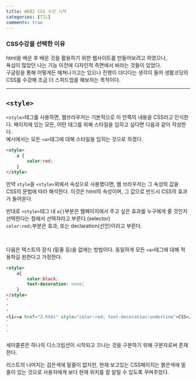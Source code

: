 ```yaml
---
title: WEB2 CSS 수강 시작
categories: [TIL]
comments: true
---
```


### CSS수강을 선택한 이유
html을 배운 후 배운 것을 활용하기 위한 웹사이트를 만들어보려고 하였으나,   
욕심이 많았던 나는 기능 이전에 디자인적 측면에서 바라는 것들이 있었다.  
구글링을 통해 어떻게든 헤쳐나가고는 있으나 진행이 더디다는 생각이 들어 생활코딩의 CSS를 수강해 조금 더 스피드업을 해보자는 목적이다.

---

## `<style>`
`<style>`태그를 사용하면, 웹브라우저는 기본적으로 이 안쪽의 내용을 CSS라고 인식한다.
페이지에 있는 모든, 어떤 태그를 위해 스타일을 입히고 싶다면 다음과 같이 작성한다.  
예시에서는 모든 `<a>`태그에 대해 스타일을 입히는 것으로 하겠다.
```html
<style>
    a {
        color:red;
    }
</style>
```
만약 `style`을 `<style>`외에서 속성으로 사용했다면, 웹 브라우저는 그 속성의 값을 CSS의 문법에 따라 해석한다. 이것은 html의 속성이며, 그 값으로 반드시 CSS의 효과가 들어온다.   

반대로 `<style>`태그 내 `a{}`부분은 웹페이지에서 주고 싶은 효과를 누구에게 줄 것인지 선택한다는 점에서 선택자라고 부른다.(selector)   
`color:red;`부분은 효과, 또는 declaration(선언)이라고 부른다.   

<br>

다음은 텍스트의 장식 (밑줄 등)을 없애는 방법이다. 동일하게 모든 `<a>`태그에 대해 적용하길 원한다고 가정한다.
```html
<style>
    a{
        color:black;
        text-decoration: none;
    }
</style>
'
'
'
<li><a href="2.html" style="color:red; text-decoration:underline">CSS</a><li>
`
`
`

```
세미콜론은 하나의 디스크립션이 시작되고 끄나는 것을 구분하기 위해 구분자로써 존재한다.   

리스트의 나머지는 검은색에 밑줄이 없지만, 현재 보고있는 CSS페이지는 붉은색에 밑줄이 있는 것으로 사용자에게 보다 현재 위치를 잘 알릴 수 있도록 꾸며주었다.


